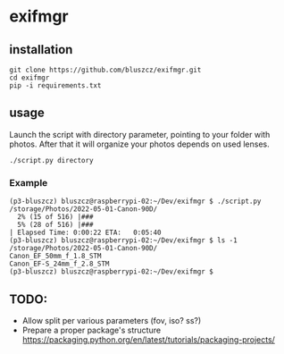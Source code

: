# exifmgr

## installation

```
git clone https://github.com/bluszcz/exifmgr.git
cd exifmgr
pip -i requirements.txt
```

## usage

Launch the script with directory parameter, pointing to your folder with photos. After that it will organize your photos depends on used lenses.

```
./script.py directory
```

### Example

```
(p3-bluszcz) bluszcz@raspberrypi-02:~/Dev/exifmgr $ ./script.py /storage/Photos/2022-05-01-Canon-90D/
  2% (15 of 516) |###
  5% (28 of 516) |###                                                            | Elapsed Time: 0:00:22 ETA:   0:05:40
(p3-bluszcz) bluszcz@raspberrypi-02:~/Dev/exifmgr $ ls -1 /storage/Photos/2022-05-01-Canon-90D/ 
Canon_EF_50mm_f_1.8_STM
Canon_EF-S_24mm_f_2.8_STM
(p3-bluszcz) bluszcz@raspberrypi-02:~/Dev/exifmgr $
```

## TODO:

* Allow split per various parameters (fov, iso? ss?)
* Prepare a proper package's structure https://packaging.python.org/en/latest/tutorials/packaging-projects/
